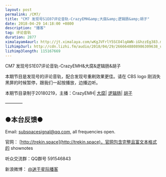 ```yaml
---
layout: post
permalink: /CM7/
title: "CM7 发现号S1E07评论音轨-CrazyEMH&amp;大腐&amp;逻辑肠&amp;胡子"
date: 2018-04-29 14:18:00 +0800
description: "播客"
tag: 评论音轨
duration: 2877
ximalayam4aurl: http://jt.ximalaya.com/wKgJVFrlY5SCO4lqAWN-iGhzzEg383.m4a?channel=rss&album_id=3135361&track_id=85537742&uid=6418191&jt=http://audio.xmcdn.com/group40/M03/F2/1D/wKgJVFrlY5SCO4lqAWN-iGhzzEg383.m4a
lizhimp3url: http://cdn.lizhi.fm/audio/2018/04/29/2666648808986309638_ud.mp3
lizhimp3length: 115167669
---   
```


CM7 发现号S1E07评论音轨-CrazyEMH&amp;大腐&amp;逻辑肠&amp;胡子

本期节目是发现号的评论音轨，配合发现号重刷效果更佳。请在 CBS logo 刚消失黑屏的时候暂停，跟我们一起按播放，边播边听。

本期节目录制于20180219，主播：CrazyEMH\| [大腐](https://weibo.com/u/5113590549)\| [逻辑肠](https://weibo.com/u/5682045870)\| [胡子](https://weibo.com/p/1005051764117203)

————

## ●本台反馈●

Email: [subspacesignal@qq.com](mailto:subspacesignal@qq.com), all frequencies open.

官网： [http://trekin.space](http://trekin.space)，官网包含完整且富文本格式的 shownotes

听众交流群：QQ群号 591546843

新浪微博： [@迷于星际播客](http://weibo.com/lostinst)

